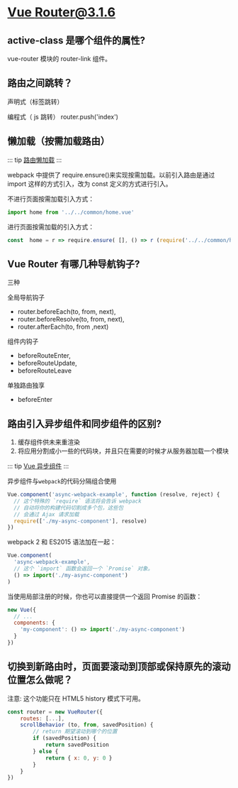 # [Vue Router@3.1.6](https://router.vuejs.org/zh/)

## active-class 是哪个组件的属性?
vue-router 模块的 router-link 组件。

## 路由之间跳转？
声明式（标签跳转）

编程式（ js 跳转） router.push('index')

## 懒加载（按需加载路由）

::: tip
[路由懒加载](https://router.vuejs.org/zh/guide/advanced/lazy-loading.html#%E8%B7%AF%E7%94%B1%E6%87%92%E5%8A%A0%E8%BD%BD)
:::

webpack 中提供了 require.ensure()来实现按需加载。以前引入路由是通过 import 这样的方式引入，改为 const 定义的方式进行引入。

不进行页面按需加载引入方式：
```js
import home from '../../common/home.vue'
```

进行页面按需加载的引入方式：
```js
const  home = r => require.ensure( [], () => r (require('../../common/home.vue')))
```

## Vue Router 有哪几种导航钩子?
三种

全局导航钩子
* router.beforeEach(to, from, next),
* router.beforeResolve(to, from, next),
* router.afterEach(to, from ,next)

组件内钩子
* beforeRouteEnter,
* beforeRouteUpdate,
* beforeRouteLeave

单独路由独享
* beforeEnter

## 路由引入异步组件和同步组件的区别?
1. 缓存组件供未来重渲染
2. 将应用分割成小一些的代码块，并且只在需要的时候才从服务器加载一个模块

::: tip
[Vue 异步组件](https://cn.vuejs.org/v2/guide/components-dynamic-async.html#%E5%BC%82%E6%AD%A5%E7%BB%84%E4%BB%B6)
:::

异步组件与`webpack`的代码分隔组合使用
```js
Vue.component('async-webpack-example', function (resolve, reject) {
  // 这个特殊的 `require` 语法将会告诉 webpack
  // 自动将你的构建代码切割成多个包，这些包
  // 会通过 Ajax 请求加载
  require(['./my-async-component'], resolve)
})
```
webpack 2 和 ES2015 语法加在一起：
```js
Vue.component(
  'async-webpack-example',
  // 这个 `import` 函数会返回一个 `Promise` 对象。
  () => import('./my-async-component')
)
```

当使用局部注册的时候，你也可以直接提供一个返回 Promise 的函数：
```js
new Vue({
  // ...
  components: {
    'my-component': () => import('./my-async-component')
  }
})
```

## 切换到新路由时，页面要滚动到顶部或保持原先的滚动位置怎么做呢？
注意: 这个功能只在 HTML5 history 模式下可用。

```js
const router = new VueRouter({
    routes: [...],
    scrollBehavior (to, from, savedPosition) {
        // return 期望滚动到哪个的位置
        if (savedPosition) {
            return savedPosition
        } else {
            return { x: 0, y: 0 }
        }
    }
})
```
